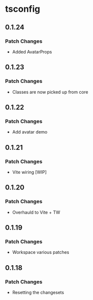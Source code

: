 # tsconfig

## 0.1.24

### Patch Changes

- Added AvatarProps

## 0.1.23

### Patch Changes

- Classes are now picked up from core

## 0.1.22

### Patch Changes

- Add avatar demo

## 0.1.21

### Patch Changes

- Vite wiring [WIP]

## 0.1.20

### Patch Changes

- Overhauld to Vite + TW

## 0.1.19

### Patch Changes

- Workspace various patches

## 0.1.18

### Patch Changes

- Resetting the changesets
